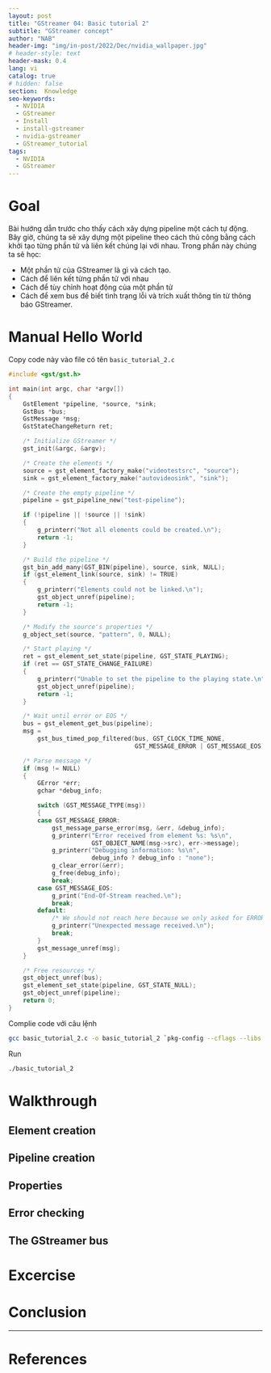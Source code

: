 ```yaml
---
layout: post
title: "GStreamer 04: Basic tutorial 2"
subtitle: "GStreamer concept"
author: "NAB"
header-img: "img/in-post/2022/Dec/nvidia_wallpaper.jpg"
# header-style: text
header-mask: 0.4
lang: vi
catalog: true
# hidden: false
section:  Knowledge
seo-keywords:
  - NVIDIA
  - GStreamer
  - Install
  - install-gstreamer
  - nvidia-gstreamer
  - GStreamer_tutorial
tags:
  - NVIDIA 
  - GStreamer
---
```


# Goal

Bài hướng dẫn trước cho thấy cách xây dựng pipeline một cách tự động. Bây giờ, chúng ta sẽ xây dựng một pipeline theo cách thủ công bằng cách khởi tạo từng phần tử và liên kết chúng lại với nhau. Trong phần này chúng ta sẽ học:
*  Một phần tử của GStreamer là gì và cách tạo.
*  Cách để liên kết từng phần tử với nhau
*  Cách để tùy chỉnh hoạt động của một phần tử
*  Cách để xem bus để biết tình trạng lỗi và trích xuất thông tin từ thông báo GStreamer.

# Manual Hello World

Copy code này vào file có tên `basic_tutorial_2.c`

```c
#include <gst/gst.h>

int main(int argc, char *argv[])
{
    GstElement *pipeline, *source, *sink;
    GstBus *bus;
    GstMessage *msg;
    GstStateChangeReturn ret;

    /* Initialize GStreamer */
    gst_init(&argc, &argv);

    /* Create the elements */
    source = gst_element_factory_make("videotestsrc", "source");
    sink = gst_element_factory_make("autovideosink", "sink");

    /* Create the empty pipeline */
    pipeline = gst_pipeline_new("test-pipeline");

    if (!pipeline || !source || !sink)
    {
        g_printerr("Not all elements could be created.\n");
        return -1;
    }

    /* Build the pipeline */
    gst_bin_add_many(GST_BIN(pipeline), source, sink, NULL);
    if (gst_element_link(source, sink) != TRUE)
    {
        g_printerr("Elements could not be linked.\n");
        gst_object_unref(pipeline);
        return -1;
    }

    /* Modify the source's properties */
    g_object_set(source, "pattern", 0, NULL);

    /* Start playing */
    ret = gst_element_set_state(pipeline, GST_STATE_PLAYING);
    if (ret == GST_STATE_CHANGE_FAILURE)
    {
        g_printerr("Unable to set the pipeline to the playing state.\n");
        gst_object_unref(pipeline);
        return -1;
    }

    /* Wait until error or EOS */
    bus = gst_element_get_bus(pipeline);
    msg =
        gst_bus_timed_pop_filtered(bus, GST_CLOCK_TIME_NONE,
                                   GST_MESSAGE_ERROR | GST_MESSAGE_EOS);

    /* Parse message */
    if (msg != NULL)
    {
        GError *err;
        gchar *debug_info;

        switch (GST_MESSAGE_TYPE(msg))
        {
        case GST_MESSAGE_ERROR:
            gst_message_parse_error(msg, &err, &debug_info);
            g_printerr("Error received from element %s: %s\n",
                       GST_OBJECT_NAME(msg->src), err->message);
            g_printerr("Debugging information: %s\n",
                       debug_info ? debug_info : "none");
            g_clear_error(&err);
            g_free(debug_info);
            break;
        case GST_MESSAGE_EOS:
            g_print("End-Of-Stream reached.\n");
            break;
        default:
            /* We should not reach here because we only asked for ERRORs and EOS */
            g_printerr("Unexpected message received.\n");
            break;
        }
        gst_message_unref(msg);
    }

    /* Free resources */
    gst_object_unref(bus);
    gst_element_set_state(pipeline, GST_STATE_NULL);
    gst_object_unref(pipeline);
    return 0;
}
```

Complie code với câu lệnh

```bash
gcc basic_tutorial_2.c -o basic_tutorial_2 `pkg-config --cflags --libs gstreamer-1.0`
```

Run

```bash
./basic_tutorial_2
```

# Walkthrough

## Element creation
## Pipeline creation
## Properties
## Error checking
## The GStreamer bus

# Excercise

# Conclusion

----

# References
